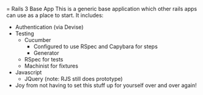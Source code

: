 = Rails 3 Base App
This is a generic base application which other rails apps can use as a place to start. It includes:

* Authentication (via Devise)
* Testing
  * Cucumber
    * Configured to use RSpec and Capybara for steps
    * Generator
  * RSpec for tests
  * Machinist for fixtures
* Javascript
  * JQuery (note: RJS still does prototype)
* Joy from not having to set this stuff up for yourself over and over again!